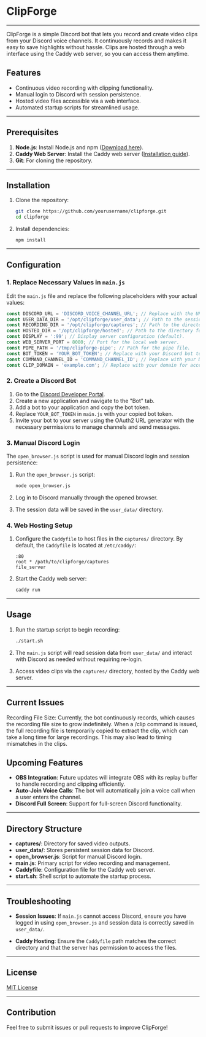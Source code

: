 
# ClipForge
---
ClipForge is a simple Discord bot that lets you record and create video clips from your Discord voice channels. It continuously records and makes it easy to save highlights without hassle. Clips are hosted through a web interface using the Caddy web server, so you can access them anytime. 

## Features
- Continuous video recording with clipping functionality.
- Manual login to Discord with session persistence.
- Hosted video files accessible via a web interface.
- Automated startup scripts for streamlined usage.

---

## Prerequisites
1. **Node.js**: Install Node.js and npm ([Download here](https://nodejs.org/)).
2. **Caddy Web Server**: Install the Caddy web server ([Installation guide](https://caddyserver.com/docs/install)).
3. **Git**: For cloning the repository.

---

## Installation

1. Clone the repository:
   ```bash
   git clone https://github.com/yourusername/clipforge.git
   cd clipforge
   ```

2. Install dependencies:
   ```bash
   npm install
   ```

---

## Configuration

### 1. Replace Necessary Values in `main.js`
Edit the `main.js` file and replace the following placeholders with your actual values:

```javascript
const DISCORD_URL = 'DISCORD_VOICE_CHANNEL_URL'; // Replace with the URL of your Discord voice channel.
const USER_DATA_DIR = '/opt/clipforge/user_data'; // Path to the session data directory.
const RECORDING_DIR = '/opt/clipforge/captures'; // Path to the directory for saving recordings.
const HOSTED_DIR = '/opt/clipforge/hosted'; // Path to the directory for hosting clips.
const DISPLAY = ':99'; // Display server configuration (default).
const WEB_SERVER_PORT = 8080; // Port for the local web server.
const PIPE_PATH = '/tmp/clipforge-pipe'; // Path for the pipe file.
const BOT_TOKEN = 'YOUR_BOT_TOKEN'; // Replace with your Discord bot token.
const COMMAND_CHANNEL_ID = 'COMMAND_CHANNEL_ID'; // Replace with your Discord command channel ID.
const CLIP_DOMAIN = 'example.com'; // Replace with your domain for accessing clips.
```

### 2. Create a Discord Bot
1. Go to the [Discord Developer Portal](https://discord.com/developers/applications).
2. Create a new application and navigate to the "Bot" tab.
3. Add a bot to your application and copy the bot token.
4. Replace `YOUR_BOT_TOKEN` in `main.js` with your copied bot token.
5. Invite your bot to your server using the OAuth2 URL generator with the necessary permissions to manage channels and send messages.

### 3. Manual Discord Login
The `open_browser.js` script is used for manual Discord login and session persistence:

1. Run the `open_browser.js` script:
   ```bash
   node open_browser.js
   ```

2. Log in to Discord manually through the opened browser.
3. The session data will be saved in the `user_data/` directory.

### 4. Web Hosting Setup
1. Configure the `Caddyfile` to host files in the `captures/` directory. By default, the `Caddyfile` is located at `/etc/caddy/`:
   ```
   :80
   root * /path/to/clipforge/captures
   file_server
   ```

2. Start the Caddy web server:
   ```bash
   caddy run
   ```

---

## Usage

1. Run the startup script to begin recording:
   ```bash
   ./start.sh
   ```

2. The `main.js` script will read session data from `user_data/` and interact with Discord as needed without requiring re-login.

3. Access video clips via the `captures/` directory, hosted by the Caddy web server.

---
## Current Issues

Recording File Size: Currently, the bot continuously records, which causes the recording file size to grow indefinitely. When a /clip command is issued, the full recording file is temporarily copied to extract the clip, which can take a long time for large recordings. This may also lead to timing mismatches in the clips.

## Upcoming Features

- **OBS Integration**: Future updates will integrate OBS with its replay buffer to handle recording and clipping efficiently.
- **Auto-Join Voice Calls**: The bot will automatically join a voice call when a user enters the channel.
- **Discord Full Screen**: Support for full-screen Discord functionality.

---

## Directory Structure
- **captures/**: Directory for saved video outputs.
- **user_data/**: Stores persistent session data for Discord.
- **open_browser.js**: Script for manual Discord login.
- **main.js**: Primary script for video recording and management.
- **Caddyfile**: Configuration file for the Caddy web server.
- **start.sh**: Shell script to automate the startup process.

---

## Troubleshooting

- **Session Issues**:
  If `main.js` cannot access Discord, ensure you have logged in using `open_browser.js` and session data is correctly saved in `user_data/`.

- **Caddy Hosting**:
  Ensure the `Caddyfile` path matches the correct directory and that the server has permission to access the files.

---

## License
[MIT License](LICENSE)

---

## Contribution
Feel free to submit issues or pull requests to improve ClipForge!
